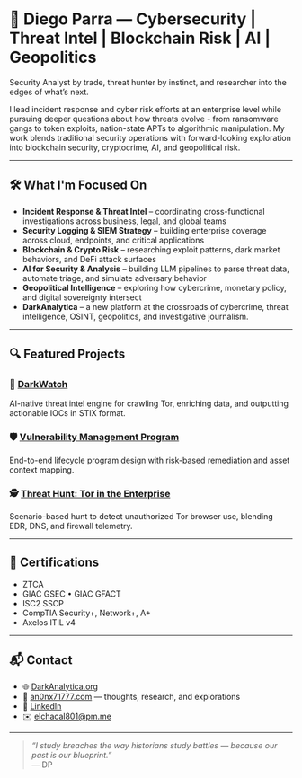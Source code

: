 # 👾 Diego Parra — Cybersecurity | Threat Intel | Blockchain Risk | AI | Geopolitics

Security Analyst by trade, threat hunter by instinct, and researcher into the edges of what’s next.

I lead incident response and cyber risk efforts at an enterprise level while pursuing deeper questions about how threats evolve - from ransomware gangs to token exploits, nation-state APTs to algorithmic manipulation. My work blends traditional security operations with forward-looking exploration into blockchain security, cryptocrime, AI, and geopolitical risk.

---

## 🛠 What I'm Focused On

- **Incident Response & Threat Intel** – coordinating cross-functional investigations across business, legal, and global teams
- **Security Logging & SIEM Strategy** – building enterprise coverage across cloud, endpoints, and critical applications
- **Blockchain & Crypto Risk** – researching exploit patterns, dark market behaviors, and DeFi attack surfaces
- **AI for Security & Analysis** – building LLM pipelines to parse threat data, automate triage, and simulate adversary behavior
- **Geopolitical Intelligence** – exploring how cybercrime, monetary policy, and digital sovereignty intersect
- **DarkAnalytica** – a new platform at the crossroads of cybercrime, threat intelligence, OSINT, geopolitics, and investigative journalism.

---

## 🔍 Featured Projects

### 🧪 [DarkWatch](https://github.com/solojackal)
AI-native threat intel engine for crawling Tor, enriching data, and outputting actionable IOCs in STIX format.

### 🛡 [Vulnerability Management Program](https://github.com/elchacal801/Vulnerability-Management-Program-Implementation)
End-to-end lifecycle program design with risk-based remediation and asset context mapping.

### 🕵️ [Threat Hunt: Tor in the Enterprise](https://github.com/elchacal801/threat-hunting-scenario-tor)
Scenario-based hunt to detect unauthorized Tor browser use, blending EDR, DNS, and firewall telemetry.

---

## 📜 Certifications

- ZTCA
- GIAC GSEC • GIAC GFACT
- ISC2 SSCP
- CompTIA Security+, Network+, A+
- Axelos ITIL v4

---

## 📬 Contact

- 🌐 [DarkAnalytica.org](https://darkanalytica.org) 
- 📓 [an0nx71777.com](https://an0nx71777.com) — thoughts, research, and explorations  
- 🔗 [LinkedIn](https://www.linkedin.com/in/dparra801)  
- ✉️ [elchacal801@pm.me](mailto:elchacal801@pm.me)

---

> _“I study breaches the way historians study battles — because our past is our blueprint.”_  
> — DP
